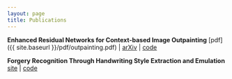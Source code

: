 ```yaml
---
layout: page
title: Publications
---
```


<style>
h4 		{margin-top: 15px; margin-bot: 0;}
p 		{margin-top: 0;}
</style>

**Enhanced Residual Networks for Context-based Image Outpainting**
[pdf]({{ site.baseurl }}/pdf/outpainting.pdf) \| [arXiv](https://arxiv.org/abs/2005.06723) \| [code](https://github.com/etarthur/Outpainting)

**Forgery Recognition Through Handwriting Style Extraction and Emulation**
[site](http://pgardias.com/forgery-recognition/) \| [code](https://github.com/pgardias/forgery-recognition)
